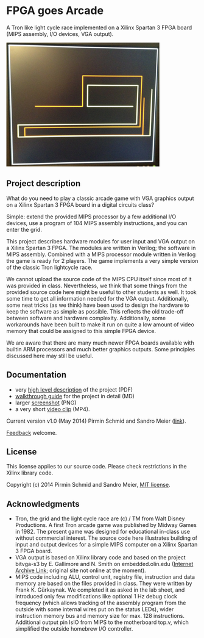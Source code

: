 FPGA goes Arcade
================

A Tron like light cycle race implemented on a Xilinx Spartan 3 FPGA board (MIPS assembly, I/O devices, VGA output).

![Screenshot][screenshot_small]

Project description
-------------------
What do you need to play a classic arcade game with VGA graphics output on a Xilinx Spartan 3 FPGA board in a digital circuits class?

Simple: extend the provided MIPS processor by a few additional I/O devices, use a program of 104 MIPS assembly instructions, and you can enter the grid.

This project describes hardware modules for user input and VGA output on a Xilinx Spartan 3 FPGA. The modules are written in Verilog; the software in MIPS assembly. Combined with a MIPS processor module written in Verilog the game is ready for 2 players. The game implements a very simple version of the classic Tron lightcycle race.

We cannot upload the source code of the MIPS CPU itself since most of it was provided in class. Nevertheless, we think that some things from the provided source code here might be useful to other students as well. It took some time to get all information needed for the VGA output. Additionally, some neat tricks (as we think) have been used to design the hardware to keep the software as simple as possible. This reflects the old trade-off between software and hardware complexity. Additionally, some workarounds have been built to make it run on quite a low amount of video memory that could be assigned to this simple FPGA device.

We are aware that there are many much newer FPGA boards available with builtin ARM processors and much better graphics outputs. Some principles discussed here may still be useful.

Documentation
-------------
- very [high level description][pdf] of the project (PDF)
- [walkthrough guide][guide] for the project in detail (MD)
- larger [screenshot][screenshot_large] (PNG)
- a very short [video clip][clip] (MP4).

Current version v1.0 (May 2014) Pirmin Schmid and Sandro Meier ([link][fechu]).

[Feedback][feedback] welcome.


License 
-------
This license applies to our source code. Please check restrictions in the Xilinx library code.

Copyright (c) 2014 Pirmin Schmid and Sandro Meier, [MIT license][license].


Acknowledgments
---------------
- Tron, the grid and the light cycle race are (c) / TM from Walt Disney Productions. A first Tron arcade game was published by Midway Games in 1982. The present game was designed for educational in-class use without commercial interest. The source code here illustrates building of input and output devices for a simple MIPS computer on a Xilinx Spartan 3 FPGA board.
- VGA output is based on Xilinx library code and based on the project bitvga-s3 by E. Gallimore and N. Smith on embedded.olin.edu ([Internet Archive Link][bitvga_s3]; original site not online at the moment).
- MIPS code including ALU, control unit, registry file, instruction and data memory are based on the files provided in class. They were written by Frank K. Gürkaynak. We completed it as asked in the lab sheet, and introduced only few modifications like optional 1 Hz debug clock frequency (which allows tracking of the assembly program from the outside with some internal wires put on the status LEDs), wider instruction memory bus and memory size for max. 128 instructions. Additional output pin IsIO from MIPS to the motherboard top.v, which simplified the outside homebrew I/O controller.

[screenshot_small]:bin/screenshot_small.png
[screenshot_large]:bin/screenshot_large.png
[pdf]:bin/project_description.pdf
[guide]:GUIDE.md
[clip]:bin/clip.mp4
[fechu]:https://github.com/fechu
[feedback]:mailto:mailbox@pirmin-schmid.ch?subject=FPGAgoesArcade
[license]:LICENSE
[bitvga_s3]:https://web.archive.org/web/20150615044743/http://embedded.olin.edu/xilinx_docs/projects/bitvga-s3.php
